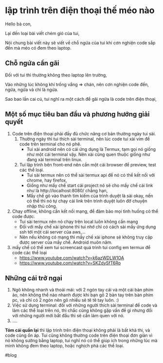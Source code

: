 # lập trình trên điện thoại thế méo nào

Hello bà con,

Lại đến loại bài viết chém gió của tui,

Nói chung bài viết này sẽ viết về chỗ ngứa của tui khi cơn nghiện code sắp đến mà méo có đem theo laptop.

## Chỗ ngứa cần gãi

Đối với tui thì thường không theo laptop lên trường,

Vào những lúc không khí trống vắng => chán, nên cơn nghiện code đến, ngứa, ngứa và chỉ là ngứa.

Sao bao lần cai cú, tui nghĩ ra một cách để gãi ngứa là code trên điện thoại,

## Một số mục tiêu ban đầu và phương hướng giải quyết

1. Code trên điện thoại phải đầy đủ chức năng cơ bản thường ngày tui sài.
   1. Thường ngày thì tui thích sài terminal, nên lúc code tui xài vim để code trên terminal cho nó phê.
      - Tui xài android nên có cái ứng dụng là Termux, tạm gọi nó giống như một cái terminal vậy. Nên xài cũng quen thuộc giống như đang xài terminal trên linux.
   2. Tui lập trình bên front-end nên cần một cái browser để preview, test các thể loại.
      - Tui sài termux nên có thể sài termux api để nó có thể kết nối với chrome, hay firefox,
      - Giống như mấy chế start cái project nó sẽ cho mấy chế cái link như là http://localhost:8080/ chẳng hạn,
      - Mấy chế gõ vào thanh tìm kiếm của trình duyệt là sài okay, nến có thể thì nó tự chạy cái link trên trình duyệt luôn đỡ chuyện nhập thủ công.
2. Chạy offline, không cần kết nối mạng, để đảm bảo mọi tình huống có thể code được.
   - Tui sài termux nên nó chạy trên local luôn không cần mạng
   - Đối với mấy chế xài iphone thì tui nhớ chỉ có cách sài mấy ứng dụng ssh tới một cái server của aws,...
   - Nên nếu không có mạng thì mấy chế xài iphone sẽ không truy cập được server của mấy chế. Android muôn năm.
3. mấy chế có thể xem tui screencast quá trình tui config em termux để code các thể loại
   - https://www.youtube.com/watch?v=k6azWDLW1OA
   - https://www.youtube.com/watch?v=SKZdySfT6Ro

## Những cái trở ngại

1. Ngõ không nhanh và thoải mái: với 2 ngón tay cái và một cái bàn phím ảo, nên không thể nào nhanh được khi bạn gõ 2 bàn tay trên bàn phím pc, và chỉ có 2 ngón nên gõ nhiều sẽ tê tê tay luôn. :)
2. Việc sử dụng terminal: đối với những người thích sài terminal để code và làm các thể loại trên nó, thì chắc cũng không gặp vấn đề gì nhưng đối với những người mới bắt đầu thì sẽ cần làm quen với nó.
3. ....

**Tóm cái quần lại** thì lập trình trên điện thoại không phải là bất khả thi, và code cũng ổn áp. Tui cũng không thường code trên điện thoại đơn giản vì nó không sướng bằng laptop, tui nghĩ nó có thể giúp ích trong những lúc mà mình không đem theo laptop, hoặc nghịch phá các thể loại.

#blog
